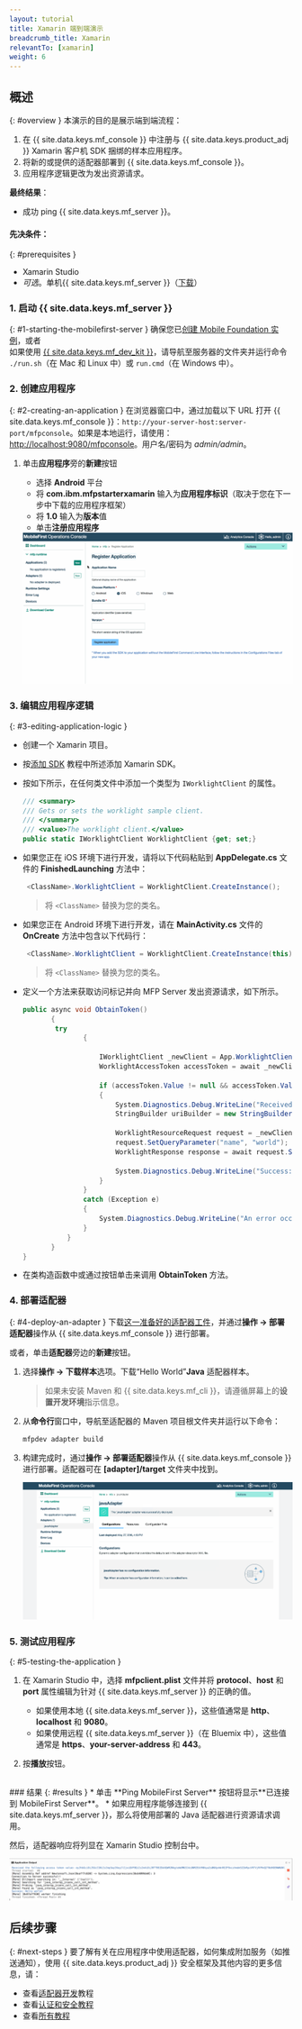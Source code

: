 ```yaml
---
layout: tutorial
title: Xamarin 端到端演示
breadcrumb_title: Xamarin
relevantTo: [xamarin]
weight: 6
---
```

<!-- NLS_CHARSET=UTF-8 -->
## 概述
{: #overview }
本演示的目的是展示端到端流程：

1. 在 {{ site.data.keys.mf_console }} 中注册与 {{ site.data.keys.product_adj }} Xamarin 客户机 SDK 捆绑的样本应用程序。
2. 将新的或提供的适配器部署到 {{ site.data.keys.mf_console }}。  
3. 应用程序逻辑更改为发出资源请求。

**最终结果**：

* 成功 ping {{ site.data.keys.mf_server }}。

#### 先决条件：
{: #prerequisites }
* Xamarin Studio
* *可选*。单机{{ site.data.keys.mf_server }}（[下载]({{site.baseurl}}/downloads)）

### 1. 启动 {{ site.data.keys.mf_server }}
{: #1-starting-the-mobilefirst-server }
确保您已[创建 Mobile Foundation 实例](../../bluemix/using-mobile-foundation)，或者  
如果使用 [{{ site.data.keys.mf_dev_kit }}](../../installation-configuration/development/)，请导航至服务器的文件夹并运行命令 `./run.sh`（在 Mac 和 Linux 中）或 `run.cmd`（在 Windows 中）。

### 2. 创建应用程序
{: #2-creating-an-application }
在浏览器窗口中，通过加载以下 URL 打开 {{ site.data.keys.mf_console }}：`http://your-server-host:server-port/mfpconsole`。如果是本地运行，请使用：[http://localhost:9080/mfpconsole](http://localhost:9080/mfpconsole)。用户名/密码为 *admin/admin*。

1. 单击**应用程序**旁的**新建**按钮
    * 选择 **Android** 平台
    * 将 **com.ibm.mfpstarterxamarin** 输入为**应用程序标识**（取决于您在下一步中下载的应用程序框架）
    * 将 **1.0** 输入为**版本**值
    * 单击**注册应用程序**

    <img class="gifplayer" alt="注册应用程序" src="register-an-application-xamarin.gif"/>

### 3. 编辑应用程序逻辑
{: #3-editing-application-logic }
* 创建一个 Xamarin 项目。
* 按[添加 SDK](../../application-development/sdk/xamarin/) 教程中所述添加 Xamarin SDK。
* 按如下所示，在任何类文件中添加一个类型为 `IWorklightClient` 的属性。

   ```csharp
   /// <summary>
   /// Gets or sets the worklight sample client.
   /// </summary>
   /// <value>The worklight client.</value>
   public static IWorklightClient WorklightClient {get; set;}
   ```
* 如果您正在 iOS 环境下进行开发，请将以下代码粘贴到 **AppDelegate.cs** 文件的 **FinishedLaunching** 方法中：

  ```csharp
   <ClassName>.WorklightClient = WorklightClient.CreateInstance();
  ```
  >将 `<ClassName>` 替换为您的类名。
* 如果您正在 Android 环境下进行开发，请在 **MainActivity.cs** 文件的 **OnCreate** 方法中包含以下代码行：

  ```csharp
   <ClassName>.WorklightClient = WorklightClient.CreateInstance(this);
  ```
  >将 `<ClassName>` 替换为您的类名。
* 定义一个方法来获取访问标记并向 MFP Server 发出资源请求，如下所示。

    ```csharp
    public async void ObtainToken()
           {
            try
                   {
       
                       IWorklightClient _newClient = App.WorklightClient;
                       WorklightAccessToken accessToken = await _newClient.AuthorizationManager.ObtainAccessToken("");
       
                       if (accessToken.Value != null && accessToken.Value != "")
                       {
                           System.Diagnostics.Debug.WriteLine("Received the following access token value: " + accessToken.Value);
                           StringBuilder uriBuilder = new StringBuilder().Append("/adapters/javaAdapter/resource/greet");
       
                           WorklightResourceRequest request = _newClient.ResourceRequest(new Uri(uriBuilder.ToString(), UriKind.Relative), "GET");
                           request.SetQueryParameter("name", "world");
                           WorklightResponse response = await request.Send();
       
                           System.Diagnostics.Debug.WriteLine("Success: " + response.ResponseText);
                       }
                   }
                   catch (Exception e)
                   {
                       System.Diagnostics.Debug.WriteLine("An error occurred: '{0}'", e);
                   }
               }
           }
    }
   ```

* 在类构造函数中或通过按钮单击来调用 **ObtainToken** 方法。

### 4. 部署适配器
{: #4-deploy-an-adapter }
下载[这一准备好的适配器工件](../javaAdapter.adapter)，并通过**操作 → 部署适配器**操作从 {{ site.data.keys.mf_console }} 进行部署。

或者，单击**适配器**旁边的**新建**按钮。  

1. 选择**操作 → 下载样本**选项。下载“Hello World”**Java** 适配器样本。

   > 如果未安装 Maven 和 {{ site.data.keys.mf_cli }}，请遵循屏幕上的**设置开发环境**指示信息。
2. 从**命令行**窗口中，导航至适配器的 Maven 项目根文件夹并运行以下命令：

   ```bash
   mfpdev adapter build
   ```

3. 构建完成时，通过**操作 → 部署适配器**操作从 {{ site.data.keys.mf_console }} 进行部署。适配器可在 **[adapter]/target** 文件夹中找到。

   <img class="gifplayer" alt="部署适配器" src="create-an-adapter.png"/>

<!-- <img src="device-screen.png" alt="sample app" style="float:right"/>-->
### 5. 测试应用程序
{: #5-testing-the-application }
1. 在 Xamarin Studio 中，选择 **mfpclient.plist** 文件并将 **protocol**、**host** 和 **port** 属性编辑为针对 {{ site.data.keys.mf_server }} 的正确的值。
    * 如果使用本地 {{ site.data.keys.mf_server }}，这些值通常是 **http**、 **localhost** 和 **9080**。
    * 如果使用远程 {{ site.data.keys.mf_server }}（在 Bluemix 中），这些值通常是 **https**、**your-server-address** 和 **443**。

2. 按**播放**按钮。

<br clear="all"/>
### 结果
{: #results }
* 单击 **Ping MobileFirst Server** 按钮将显示**已连接到 MobileFirst Server**。
* 如果应用程序能够连接到 {{ site.data.keys.mf_server }}，那么将使用部署的 Java 适配器进行资源请求调用。

然后，适配器响应将列显在 Xamarin Studio 控制台中。

![成功从 {{ site.data.keys.mf_server }} 调用资源的应用程序图像](console-output.png)

## 后续步骤
{: #next-steps }
要了解有关在应用程序中使用适配器，如何集成附加服务（如推送通知），使用 {{ site.data.keys.product_adj }} 安全框架及其他内容的更多信息，请：

- 查看[适配器开发](../../adapters/)教程
- 查看[认证和安全教程](../../authentication-and-security/)
- 查看[所有教程](../../all-tutorials)
